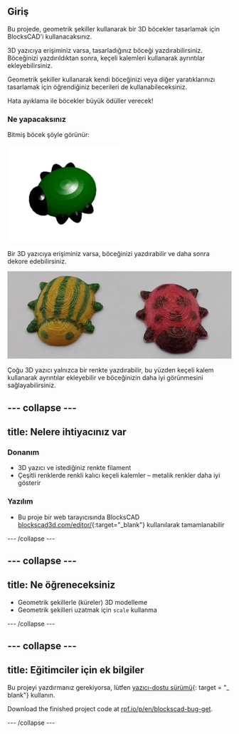 ## Giriş

Bu projede, geometrik şekiller kullanarak bir 3D böcekler tasarlamak için BlocksCAD'i kullanacaksınız.

3D yazıcıya erişiminiz varsa, tasarladığınız böceği yazdırabilirsiniz. Böceğinizi yazdırıldıktan sonra, keçeli kalemleri kullanarak ayrıntılar ekleyebilirsiniz.

Geometrik şekiller kullanarak kendi böceğinizi veya diğer yaratıklarınızı tasarlamak için öğrendiğiniz becerileri de kullanabileceksiniz.

Hata ayıklama ile böcekler büyük ödüller verecek!

### Ne yapacaksınız

Bitmiş böcek şöyle görünür:

![ekran görüntüsü](images/bug-complete.png)

Bir 3D yazıcıya erişiminiz varsa, böceğinizi yazdırabilir ve daha sonra dekore edebilirsiniz.

![Tamamlanmış proje](images/bug-showcase.png)

Çoğu 3D yazıcı yalnızca bir renkte yazdırabilir, bu yüzden keçeli kalem kullanarak ayrıntılar ekleyebilir ve böceğinizin daha iyi görünmesini sağlayabilirsiniz.

--- collapse ---
---
title: Nelere ihtiyacınız var
---

### Donanım

+ 3D yazıcı ve istediğiniz renkte filament
+ Çeşitli renklerde renkli kalıcı keçeli kalemler – metalik renkler daha iyi gösterir

### Yazılım

+ Bu proje bir web tarayıcısında BlocksCAD [blockscad3d.com/editor/](https://www.blockscad3d.com/editor){:target="_blank"} kullanılarak tamamlanabilir

--- /collapse ---

--- collapse ---
---
title: Ne öğreneceksiniz
---

+ Geometrik şekillerle (küreler) 3D modelleme
+ Geometrik şekilleri uzatmak için `scale` kullanma

--- /collapse ---

--- collapse ---
---
title: Eğitimciler için ek bilgiler
---

Bu projeyi yazdırmanız gerekiyorsa, lütfen [yazıcı-dostu sürümü](https://projects.raspberrypi.org/en/projects/blockscad-bug/print){: target = "_ blank"} kullanın.

Download the finished project code at [rpf.io/p/en/blockscad-bug-get](https://rpf.io/p/en/blockscad-bug-get).

--- /collapse ---
